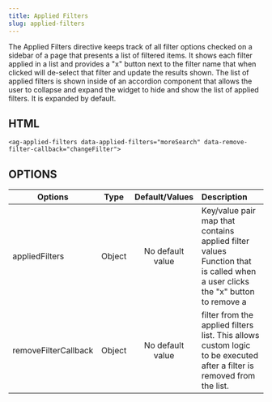 ```yaml
---
title: Applied Filters
slug: applied-filters
---
```


The Applied Filters directive keeps track of all filter options checked on a sidebar of a page that presents a list of filtered items. It shows each filter applied in a list and provides a "x" button next to the filter name that when clicked will de-select that filter and update the results shown. The list of applied filters is shown inside of an accordion component that allows the user to collapse and expand the widget to hide and show the list of applied filters. It is expanded by default.


## HTML

```
<ag-applied-filters data-applied-filters="moreSearch" data-remove-filter-callback="changeFilter"> 
```
## OPTIONS

| Options                  | Type         	   | Default/Values      |   Description                                                                                                                 |
| ------------------------ | :---------------: | :-----------------: | :---------------------------------------------------------------------------------------------------------------------------- |
| appliedFilters           | Object            | No default value    | Key/value pair map that contains applied filter values Function that is called when a user clicks the "x" button to remove a  |
| removeFilterCallback     | Object            | No default value    | filter from the applied filters list. This allows custom logic to be executed after a filter is removed from the list.        |
